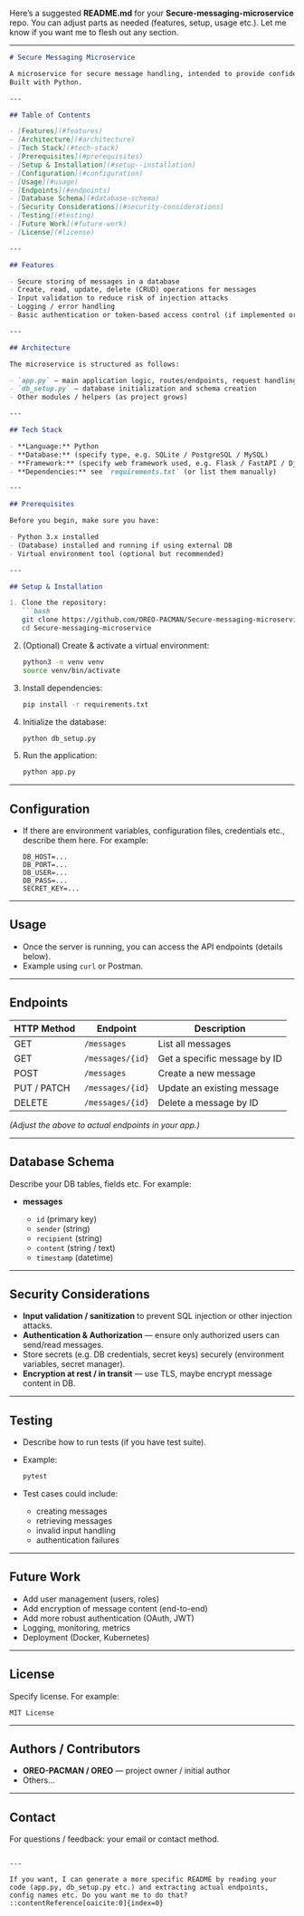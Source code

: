 Here’s a suggested **README.md** for your **Secure-messaging-microservice** repo. You can adjust parts as needed (features, setup, usage etc.). Let me know if you want me to flesh out any section.

---

````markdown
# Secure Messaging Microservice

A microservice for secure message handling, intended to provide confidentiality, integrity, and reliable storage for messages.  
Built with Python.

---

## Table of Contents

- [Features](#features)  
- [Architecture](#architecture)  
- [Tech Stack](#tech-stack)  
- [Prerequisites](#prerequisites)  
- [Setup & Installation](#setup--installation)  
- [Configuration](#configuration)  
- [Usage](#usage)  
- [Endpoints](#endpoints)  
- [Database Schema](#database-schema)  
- [Security Considerations](#security-considerations)  
- [Testing](#testing)  
- [Future Work](#future-work)  
- [License](#license)  

---

## Features

- Secure storing of messages in a database  
- Create, read, update, delete (CRUD) operations for messages  
- Input validation to reduce risk of injection attacks  
- Logging / error handling  
- Basic authentication or token-based access control (if implemented or to be implemented)  

---

## Architecture

The microservice is structured as follows:

- `app.py` — main application logic, routes/endpoints, request handling  
- `db_setup.py` — database initialization and schema creation  
- Other modules / helpers (as project grows)  

---

## Tech Stack

- **Language:** Python  
- **Database:** (specify type, e.g. SQLite / PostgreSQL / MySQL)  
- **Framework:** (specify web framework used, e.g. Flask / FastAPI / Django)  
- **Dependencies:** see `requirements.txt` (or list them manually)  

---

## Prerequisites

Before you begin, make sure you have:

- Python 3.x installed  
- (Database) installed and running if using external DB  
- Virtual environment tool (optional but recommended)  

---

## Setup & Installation

1. Clone the repository:  
   ```bash
   git clone https://github.com/OREO-PACMAN/Secure-messaging-microservice.git
   cd Secure-messaging-microservice
````

2. (Optional) Create & activate a virtual environment:

   ```bash
   python3 -m venv venv
   source venv/bin/activate
   ```

3. Install dependencies:

   ```bash
   pip install -r requirements.txt
   ```

4. Initialize the database:

   ```bash
   python db_setup.py
   ```

5. Run the application:

   ```bash
   python app.py
   ```

---

## Configuration

* If there are environment variables, configuration files, credentials etc., describe them here.
  For example:

  ```
  DB_HOST=...
  DB_PORT=...
  DB_USER=...
  DB_PASS=...
  SECRET_KEY=...
  ```

---

## Usage

* Once the server is running, you can access the API endpoints (details below).
* Example using `curl` or Postman.

---

## Endpoints

| HTTP Method | Endpoint         | Description                  |
| ----------- | ---------------- | ---------------------------- |
| GET         | `/messages`      | List all messages            |
| GET         | `/messages/{id}` | Get a specific message by ID |
| POST        | `/messages`      | Create a new message         |
| PUT / PATCH | `/messages/{id}` | Update an existing message   |
| DELETE      | `/messages/{id}` | Delete a message by ID       |

*(Adjust the above to actual endpoints in your app.)*

---

## Database Schema

Describe your DB tables, fields etc. For example:

* **messages**

  * `id` (primary key)
  * `sender` (string)
  * `recipient` (string)
  * `content` (string / text)
  * `timestamp` (datetime)

---

## Security Considerations

* **Input validation / sanitization** to prevent SQL injection or other injection attacks.
* **Authentication & Authorization** — ensure only authorized users can send/read messages.
* Store secrets (e.g. DB credentials, secret keys) securely (environment variables, secret manager).
* **Encryption at rest / in transit** — use TLS, maybe encrypt message content in DB.

---

## Testing

* Describe how to run tests (if you have test suite).

* Example:

  ```bash
  pytest
  ```

* Test cases could include:

  * creating messages
  * retrieving messages
  * invalid input handling
  * authentication failures

---

## Future Work

* Add user management (users, roles)
* Add encryption of message content (end-to-end)
* Add more robust authentication (OAuth, JWT)
* Logging, monitoring, metrics
* Deployment (Docker, Kubernetes)

---

## License

Specify license. For example:

```
MIT License
```

---

## Authors / Contributors

* **OREO-PACMAN / OREO** — project owner / initial author
* Others…

---

## Contact

For questions / feedback: your email or contact method.

```

---

If you want, I can generate a more specific README by reading your code (app.py, db_setup.py etc.) and extracting actual endpoints, config names etc. Do you want me to do that?
::contentReference[oaicite:0]{index=0}
```
